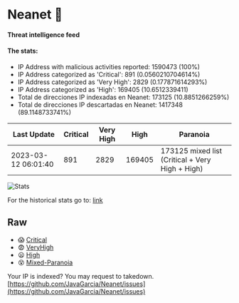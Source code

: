 # Neanet :hocho:
#### Threat intelligence feed
#### The stats:

- IP Address with malicious activities reported: 1590473 (100%)
- IP Address categorized as 'Critical':  891 (0.0560210704614%)
- IP Address categorized as 'Very High':  2829 (0.177871614293%)
- IP Address categorized as 'High':  169405 (10.6512339411)
- Total de direcciones IP indexadas en Neanet:  173125 (10.8851266259%)
- Total de direcciones IP descartadas en Neanet:  1417348 (89.1148733741%)

| Last Update | Critical | Very High | High | Paranoia |
| --- | --- | --- | --- | --- |
| 2023-03-12 06:01:40 | 891 | 2829 | 169405 | 173125 mixed list (Critical + Very High + High)|

![Stats](https://docs.google.com/spreadsheets/d/e/2PACX-1vSnaNMIXVabIpDJjufMlzH7poXnshF3mgd8Is1g9ytUEzVsP5my4Trn8f-xkoLLQ38xpL3HtmUexLo6/pubchart?oid=501124687&format=image)

For the historical stats go to: [link](/stats.csv)
## Raw
- :scream: [Critical](https://raw.githubusercontent.com/JavaGarcia/Neanet/master/blacklists/neanet_critical.txt)
- :fearful: [VeryHigh](https://raw.githubusercontent.com/JavaGarcia/Neanet/master/blacklists/neanet_veryHigh.txtt)
- :frowning: [High](https://raw.githubusercontent.com/JavaGarcia/Neanet/master/blacklists/neanet_high.txt)
- :dizzy_face: [Mixed-Paranoia](https://raw.githubusercontent.com/JavaGarcia/Neanet/master/blacklists/neanet_all.txt)


Your IP is indexed? You may request to takedown. [https://github.com/JavaGarcia/Neanet/issues](https://github.com/JavaGarcia/Neanet/issues)











































































































































































































































































































































































































































































































































































































































































































































































































































































































































































































































































































































































































































































































































































































































































































































































































































































































































































































































































































































































































































































































































































































































































































































































































































































































































































































































































































































































































































































































































































































































































































































































































































































































































































































































































































































































































































































































































































































































































































































































































































































































































































































































































































































































































































































































































































































































































































































































































































































































































































































































































































































































































































































































































































































































































































































































































































































































































































































































































































































































































































































































































































































































































































































































































































































































































































































































































































































































































































































































































































































































































































































































































































































































































































































































































































































































































































































































































































































































































































































































































































































































































































































































































































































































































































































































































































































































































































































































































































































































































































































































































































































































































































































































































































































































































































































































































































































































































































































































































































































































































